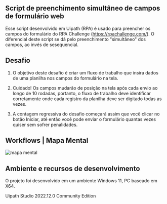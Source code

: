 ## Script de preenchimento simultâneo de campos de formulário web

Esse script desenvolvido em Uipath (RPA) é usado para preencher os campos do formulário do RPA Challenge (https://rpachallenge.com/). O diferencial deste script se dá pelo preenchimento "simultâneo" dos campos, ao invés de sesequencial.

## Desafio

1. O objetivo deste desafio é criar um fluxo de trabalho que insira dados de uma planilha nos campos do formulário na tela.

2. Cuidado! Os campos mudarão de posição na tela após cada envio ao longo de 10 rodadas, portanto, o fluxo de trabalho deve identificar corretamente onde cada registro da planilha deve ser digitado todas as vezes.

3. A contagem regressiva do desafio começará assim que você clicar no botão Iniciar, até então você pode enviar o formulário quantas vezes quiser sem sofrer penalidades.

## Workflows | Mapa Mental

![mapa mental](../chellenge_v6/mindMap/rpa_challenge.png)


## Ambiente e recursos de desenvolvimento

O projeto foi desenvolvido em um ambiente Windows 11, PC baseado em X64.

Uipath Studio 2022.12.0 Community Edition

